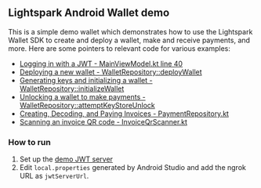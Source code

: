 ## Lightspark Android Wallet demo

This is a simple demo wallet which demonstrates how to use the Lightspark Wallet SDK to create and
deploy a wallet, make and receive payments, and more. Here are some pointers to relevant code for
various examples:

 - [Logging in with a JWT - MainViewModel.kt line 40](./src/main/java/com/lightspark/androidwalletdemo/MainViewModel.kt)
 - [Deploying a new wallet - WalletRepository::deployWallet](./src/main/java/com/lightspark/androidwalletdemo/wallet/WalletRepository.kt)
 - [Generating keys and initializing a wallet - WalletRepository::initializeWallet](./src/main/java/com/lightspark/androidwalletdemo/wallet/WalletRepository.kt)
 - [Unlocking a wallet to make payments - WalletRepository::attemptKeyStoreUnlock](./src/main/java/com/lightspark/androidwalletdemo/wallet/WalletRepository.kt)
 - [Creating, Decoding, and Paying Invoices - PaymentRepository.kt](./src/main/java/com/lightspark/androidwalletdemo/wallet/PaymentRepository.kt)
 - [Scanning an invoice QR code - InvoiceQrScanner.kt](./src/main/java/com/lightspark/androidwalletdemo/sendpayment/InvoiceQrScanner.kt)

### How to run

1. Set up the [demo JWT server](https://github.com/lightsparkdev/js-sdk/tree/main/apps/examples/jwt-server)
2. Edit `local.properties` generated by Android Studio and add the ngrok URL as `jwtServerUrl`.
